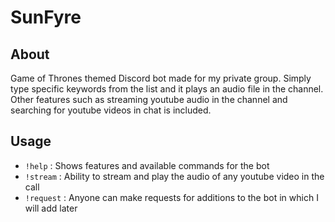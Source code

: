 # SunFyre

## About

Game of Thrones themed Discord bot made for my private group. Simply type specific keywords from the list and it plays an audio file in the channel. Other features such as streaming youtube audio in the channel and searching for youtube videos in chat is included.   

## Usage

- `!help` : Shows features and available commands for the bot
- `!stream` : Ability to stream and play the audio of any youtube video in the call
- `!request` : Anyone can make requests for additions to the bot in which I will add later 

<!--https://discordapp.com/oauth2/authorize?&client_id=YOUR_CLIENT_ID_HERE&scope=bot&permissions=0-->